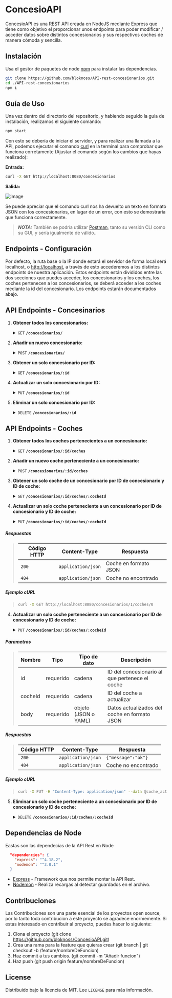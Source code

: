 # ConcesioAPI

ConcesioAPI es una REST API creada en NodeJS mediante Express que tiene como objetivo el proporcionar unos endpoints para poder modificar / acceder datos sobre distintos concesionarios y sus respectivos coches de manera cómoda y sencilla.

## Instalación

Usa el gestor de paquetes de node [npm](https://www.npmjs.com/) para instalar las dependencias.

```bash
git clone https://github.com/bloknoss/API-rest-concesionarios.git
cd ./API-rest-concesionarios
npm i
```

## Guía de Uso
Una vez dentro del directorio del repositorio, y habiendo seguido la guia de instalación, realizamos el siguiente comando:
```bash
npm start
```
Con esto se debería de iniciar el servidor, y para realizar una llamada a la API, podemos ejecutar el comando [curl](https://curl.se/docs/) en la terminal para comprobar que funciona corretamente (Ajustar el comando según los cambios que hayas realizado):

**Entrada:**
```bash
curl -X GET http://localhost:8080/concesionarios
```
**Salida:**

![image](https://i.imgur.com/YVzFlDg.png)

Se puede apreciar que el comando curl nos ha devuelto un texto en formato JSON con los concesionarios, en lugar de un error, con esto se demostraría que funciona correctamente.
> **_NOTA:_** También se podría utilizar [Postman](https://www.postman.com/), tanto su versión CLI como su GUI, y sería igualmente de válido..

## Endpoints - Configuración
Por defecto, la ruta base o la IP donde estará el servidor de forma local será localhost, o [http://localhost](http://localhost/), a través de esto accederemos a los distintos endpoints de nuestra aplicación.
Estos endpoints están divididos entre las dos secciones que puedes acceder, los concesionarios y los coches, los coches pertenecen a los concesionarios, se deberá acceder a los coches mediante la id del concesionario.
Los endpoints estarán documentados abajo.

## API Endpoints - Concesinarios

1. **Obtener todos los concesionarios:**
   <details>
    <summary><code>GET</code> <code><b>/concesionarios/</b></code></summary>

   ##### Parametros
   > Ninguno

   ##### Respuestas
   > | Código HTTP | Content-Type                     | Respuesta                                      |
   > |-------------|----------------------------------|------------------------------------------------|
   > | `200`       | `application/json`               | Lista de concesionarios en formato JSON         |
   > | `500`       | `application/json`               | Error interno del servidor                      |

   ##### Ejemplo cURL
   > ```bash
   > curl -X GET http://localhost:8080/concesionarios/
   > ```

   </details>

2. **Añadir un nuevo concesionario:**
   <details>
    <summary><code>POST</code> <code><b>/concesionarios/</b></code></summary>

   ##### Parametros
   > | Nombre    | Tipo      | Tipo de dato                | Descripción                                   |
   > |-----------|-----------|-----------------------------|-----------------------------------------------|
   > | body      | requerido | objeto (JSON o YAML)        | Datos del nuevo concesionario en formato JSON |

   ##### Respuestas
   > | Código HTTP | Content-Type                     | Respuesta                    |
   > |-------------|----------------------------------|------------------------------|
   > | `200`       | `application/json`               | `{"message":"ok"}`           |
   > | `500`       | `application/json`               | Error interno del servidor   |

   ##### Ejemplo cURL
   > ```bash
   > curl -X POST -H "Content-Type: application/json" --data @nuevo_concesionario.json http://localhost:8080/concesionarios/
   > ```

   </details>

3. **Obtener un solo concesionario por ID:**
   <details>
    <summary><code>GET</code> <code><b>/concesionarios/:id</b></code></summary>

   ##### Parametros
   > | Nombre    | Tipo      | Tipo de dato   | Descripción                                   |
   > |-----------|-----------|----------------|-----------------------------------------------|
   > | id        | requerido | cadena         | ID del concesionario a obtener                |

   ##### Respuestas
   > | Código HTTP | Content-Type                     | Respuesta                    |
   > |-------------|----------------------------------|------------------------------|
   > | `200`       | `application/json`               | Concesionario en formato JSON |
   > | `404`       | `application/json`               | Concesionario no encontrado  |

   ##### Ejemplo cURL
   > ```bash
   > curl -X GET http://localhost:8080/concesionarios/1
   > ```

   </details>

4. **Actualizar un solo concesionario por ID:**
   <details>string
    <summary><code>PUT</code> <code><b>/concesionarios/:id</b></code></summary>

   ##### Parametros
   > | Nombre    | Tipo      | Tipo de dato                | Descripción                                   |
   > |-----------|-----------|-----------------------------|-----------------------------------------------|
   > | id        | requerido | cadena                      | ID del concesionario a actualizar              |
   > | body      | requerido | objeto (JSON o YAML)        | Datos actualizados del concesionario en formato JSON |

   ##### Respuestas
   > | Código HTTP | Content-Type                     | Respuesta                    |
   > |-------------|----------------------------------|------------------------------|
   > | `200`       | `application/json`               | `{"message":"ok"}`           |
   > | `404`       | `application/json`               | Concesionario no encontrado  |

   ##### Ejemplo cURL
   > ```bash
   > curl -X PUT -H "Content-Type: application/json" --data @concesionario_actualizado.json http://localhost:8080/concesionarios/1
   > ```

   </details>

5. **Eliminar un solo concesionario por ID:**
   <details>
    <summary><code>DELETE</code> <code><b>/concesionarios/:id</b></code></summary>

   ##### Parametros
   > | Nombre    | Tipo      | Tipo de dato   | Descripción                                   |
   > |-----------|-----------|----------------|-----------------------------------------------|
   > | id        | requerido | cadena         | ID del concesionario a borrar                  |

   ##### Respuestas
   > | Código HTTP | Content-Type                     | Respuesta                    |
   > |-------------|----------------------------------|------------------------------|
   > | `200`       | `application/json`               | `{"message":"ok"}`           |
   > | `404`       | `application/json`               | Concesionario no encontrado  |

   ##### Ejemplo cURL
   > ```bash
   > curl -X DELETE http://localhost:8080/concesionarios/1
   > ```

   </details>

## API Endpoints - Coches

1. **Obtener todos los coches pertenecientes a un concesionario:**
   <details>
    <summary><code>GET</code> <code><b>/concesionarios/:id/coches</b></code></summary>

   ##### Parametros
   > | Nombre    | Tipo      | Tipo de dato   | Descripción                                   |
   > |-----------|-----------|----------------|-----------------------------------------------|
   > | id        | requerido | cadena         | ID del concesionario a obtener                |

   ##### Respuestas
   > | Código HTTP | Content-Type                     | Respuesta                    |
   > |-------------|----------------------------------|------------------------------|
   > | `200`       | `application/json`               | Lista de coches en formato JSON |
   > | `404`       | `application/json`               | Concesionario no encontrado  |

   ##### Ejemplo cURL
   > ```bash
   > curl -X GET http://localhost:8080/concesionarios/1/coches
   > ```

   </details>

2. **Añadir un nuevo coche perteneciente a un concesionario:**
   <details>
    <summary><code>POST</code> <code><b>/concesionarios/:id/coches</b></code></summary>

   ##### Parametros
   > | Nombre    | Tipo      | Tipo de dato                | Descripción                                   |
   > |-----------|-----------|-----------------------------|-----------------------------------------------|
   > | id        | requerido | cadena                      | ID del concesionario al que pertenece el coche |
   > | body      | requerido | objeto (JSON o YAML)        | Datos del nuevo coche en formato JSON          |

   ##### Respuestas
   > | Código HTTP | Content-Type                     | Respuesta                    |
   > |-------------|----------------------------------|------------------------------|
   > | `200`       | `application/json`               | `{"message":"ok"}`           |
   > | `404`       | `application/json`               | Concesionario no encontrado  |

   ##### Ejemplo cURL
   > ```bash
   > curl -X POST -H "Content-Type: application/json" --data @nuevo_coche.json http://localhost:8080/concesionarios/1/coches
   > ```

   </details>

3. **Obtener un solo coche de un concesionario por ID de concesionario y ID de coche:**
   <details>
    <summary><code>GET</code> <code><b>/concesionarios/:id/coches/:cocheId</b></code></summary>

   ##### Parametros
   > | Nombre    | Tipo      | Tipo de dato   | Descripción                                   |
   > |-----------|-----------|----------------|-----------------------------------------------|
   > | id        | requerido | cadena         | ID del concesionario a obtener                |
   > | cocheId   | requerido | cadena         | ID del coche a obtener                       |

   ##### Respuestas
   > | Código HTTP | Content-Type                     | Respuesta                    |
   > |-------------|----------------------------------|------------------------------|
   > | `200`       | `application/json`               | Coche en formato JSON        |
   > | `404`       | `application/json`               | Coche no encontrado           |

   ##### Ejemplo cURL
   > ```bash
   > curl -X GET http://localhost:8080/concesionarios/1/coches/0
   > ```

   </details>

4. **Actualizar un solo coche perteneciente a un concesionario por ID de concesionario y ID de coche:**
   <details>
    <summary><code>PUT</code> <code><b>/concesionarios/:id/coches/:cocheId</b></code></summary>

   ##### Parametros
   > | Nombre    | Tipo      | Tipo de dato                | Descripción                                   |
   > |-----------|-----------|-----------------------------|-----------------------------------------------|
   > | id        | requerido | cadena                      | ID del concesionario al que pertenece el coche |
   > | cocheId   | requerido | cadena                      | ID del coche a actualizar                    |
   > | body      | requerido | objeto (JSON o YAML)        | Datos actualizados del coche en formato JSON |

##### Respuestas
   > | Código HTTP | Content-Type                     | Respuesta                    |
   > |-------------|----------------------------------|------------------------------|
   > | `200`       | `application/json`               | Coche en formato JSON        |
   > | `404`       | `application/json`               | Coche no encontrado           |

##### Ejemplo cURL
   > ```bash
   > curl -X GET http://localhost:8080/concesionarios/1/coches/0
   > ```

   </details>

4. **Actualizar un solo coche perteneciente a un concesionario por ID de concesionario y ID de coche:**

   <details>
   <summary><code>PUT</code> <code><b>/concesionarios/:id/coches/:cocheId</b></code></summary>

##### Parametros
   > | Nombre    | Tipo      | Tipo de dato                | Descripción                                   |
   > |-----------|-----------|-----------------------------|-----------------------------------------------|
   > | id        | requerido | cadena                      | ID del concesionario al que pertenece el coche |
   > | cocheId   | requerido | cadena                      | ID del coche a actualizar                    |
   > | body      | requerido | objeto (JSON o YAML)        | Datos actualizados del coche en formato JSON |

##### Respuestas
   > | Código HTTP | Content-Type                     | Respuesta                    |
   > |-------------|----------------------------------|------------------------------|
   > | `200`       | `application/json`               | `{"message":"ok"}`           |
   > | `404`       | `application/json`               | Coche no encontrado           |

   ##### Ejemplo cURL
   > ```bash
   > curl -X PUT -H "Content-Type: application/json" --data @coche_actualizado.json http://localhost:8080/concesionarios/1/coches/0
   > ```

   </details>

5. **Eliminar un solo coche perteneciente a un concesionario por ID de concesionario y ID de coche:**

   <details>
    <summary><code>DELETE</code> <code><b>/concesionarios/:id/coches/:cocheId</b></code></summary>

   ##### Parametros
   > | Nombre    | Tipo      | Tipo de dato   | Descripción                                   |
   > |-----------|-----------|----------------|-----------------------------------------------|
   > | id        | requerido | cadena         | ID del concesionario al que pertenece el coche |
   > | cocheId   | requerido | cadena         | ID del coche a borrar                        |

   ##### Respuestas
   > | Código HTTP | Content-Type                     | Respuesta                    |
   > |-------------|----------------------------------|------------------------------|
   > | `200`       | `application/json`               | `{"message":"ok"}`           |
   > | `404`       | `application/json`               | Coche no encontrado           |

   ##### Ejemplo cURL
   > ```bash
   > curl -X DELETE http://localhost:8080/concesionarios/1/coches/0
   > ```

   </details>

## Dependencias de Node
Eastas son las dependecias de la API Rest en Node
```json
  "dependencies": {
    "express": "^4.18.2",
    "nodemon": "^3.0.1"
  }
```

- [Express](https://www.npmjs.com/package/express) - Framework que nos permite montar la API Rest.
- [Nodemon](https://www.npmjs.com/package/nodemon) - Realiza recargas al detectar guardados en el archivo.

## Contribuciones
Las Contribuciones son una parte esencial de los proyectos open source, por lo tanto toda contribucion a este proyecto se agradece enormemente.
Si estas interesado en contribuir al proyecto, puedes hacer lo siguiente:
1. Clona el proyecto (git clone https://github.com/bloknoss/ConcesioAPI.git)
2. Crea una rama para la feature que quieras crear (git branch | git checkout -b /feature/nombreDeFuncion)
3. Haz commit a tus cambios. (git commit -m "Añadir funcion")
4. Haz push (git push origin feature/nombreDeFuncion)

## License

Distribuido bajo la licencia de MIT. Lee `LICENSE` para más información.

